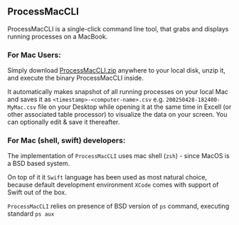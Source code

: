 ## ProcessMacCLI
ProcessMacCLI is a single-click command line tool, that grabs and displays running processes on a MacBook.

### For Mac Users:

Simply download [ProcessMacCLI.zip](https://github.com/user-attachments/files/19943628/ProcessMacCLI.zip) anywhere to your local disk, unzip it, and execute the binary ProcessMacCLI inside.

It automatically makes snapshot of all running processes on your local Mac and saves it as `<timestamp>-<computer-name>.csv` e.g. `200250428-182400-MyMac.csv` file on your Desktop while opening it at the same time in Excell (or other associated table processor) to visualize the data on your screen. You can optionally edit & save it thereafter.


### For Mac (shell, swift) developers:
The implementation of `ProcessMacCLI` uses mac shell (`zsh`) - since MacOS is a BSD based system.

On top of it it `Swift` language has been used as most natural choice, because default development environment `XCode` comes with support of Swift out of the box.

`ProcessMacCLI` relies on presence of BSD version of `ps` command, executing standard `ps aux`
